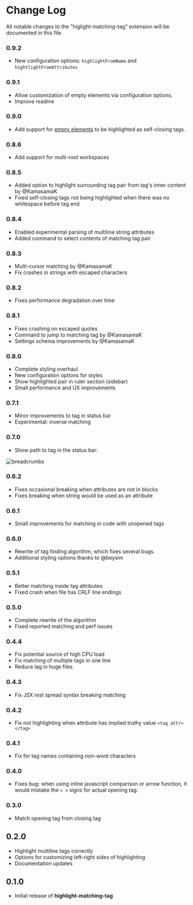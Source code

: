 # Change Log
All notable changes to the "higlight-matching-tag" extension will be documented in this file.

### 0.9.2

* New configuration options: `highlightFromName` and `hightlightFromAttributes`

### 0.9.1

* Allow customization of empty elements via configuration options.
* Improve readme

### 0.9.0

* Add support for [empty elements](https://developer.mozilla.org/en-US/docs/Glossary/Empty_element) to be highlighted as self-closing tags.

### 0.8.6

* Add support for multi-root workspaces

### 0.8.5

* Added option to highlight surrounding tag pair from tag's inner content by @KamasamaK
* Fixed self-closing tags not being highlighted when there was no whitespace before tag end

### 0.8.4

* Enabled experimental parsing of multiline string attributes
* Added command to select contents of matching tag pair

### 0.8.3

* Multi-cursor matching by @KamasamaK
* Fix crashes in strings with escaped characters

### 0.8.2

* Fixes performance degradation over time

### 0.8.1

* Fixes crashing on escaped quotes
* Command to jump to matching tag by @KamasamaK
* Settings schema improvements by @KamasamaK

### 0.8.0

* Complete styling overhaul
* New configuration options for styles
* Show highlighted pair in ruler section (sidebar)
* Small performance and UX improvements

### 0.7.1

* Minor improvements to tag in status bar
* Experimental: inverse matching

### 0.7.0

* Show path to tag in the status bar:

![breadcrumbs](https://images2.imgbox.com/bc/0d/PzVAkYdU_o.png)

### 0.6.2

* Fixes occasional breaking when attributes are not in blocks
* Fixes breaking when string would be used as an attribute

### 0.6.1

* Small improvements for matching in code with unopened tags

### 0.6.0

* Rewrite of tag finding algorithm, which fixes several bugs.
* Additional styling options thanks to @beysim

### 0.5.1

* Better matching inside tag attributes
* Fixed crash when file has CRLF line endings

### 0.5.0

* Complete rewrite of the algorithm
* Fixed reported matching and perf issues

### 0.4.4

* Fix potential source of high CPU load
* Fix matching of multiple tags in one line
* Reduce lag in huge files

### 0.4.3

* Fix JSX rest spread syntax breaking matching

### 0.4.2

* Fix not highlighting when attribute has implied truthy value `<tag attr></tag>`

### 0.4.1

* Fix for tag names containing non-word characters

### 0.4.0

* Fixes bug: when using inline javascript comparison or arrow function, it would mistake the `< >` signs for actual opening tag.

### 0.3.0

* Match opening tag from closing tag

## 0.2.0

* Highlight multiline tags correctly
* Options for customizing left-right sides of highlighting
* Documentation updates

## 0.1.0

* Initial release of __highlight-matching-tag__